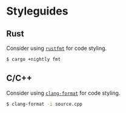 # Styleguides

## Rust

Consider using [`rustfmt`](https://github.com/rust-lang-nursery/rustfmt) for code styling.

```bash
$ cargo +nightly fmt
```

## C/C++

Consider using [`clang-format`](https://clang.llvm.org/docs/ClangFormat.html) for code styling.

```bash
$ clang-format -i source.cpp
```
